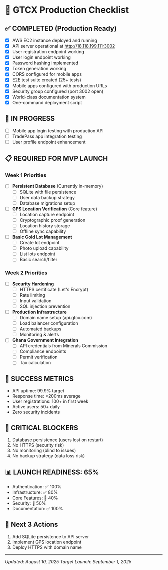# 🚀 GTCX Production Checklist

## ✅ **COMPLETED (Production Ready)**
- [x] AWS EC2 instance deployed and running
- [x] API server operational at http://18.118.199.111:3002
- [x] User registration endpoint working
- [x] User login endpoint working
- [x] Password hashing implemented
- [x] Token generation working
- [x] CORS configured for mobile apps
- [x] E2E test suite created (25+ tests)
- [x] Mobile apps configured with production URLs
- [x] Security group configured (port 3002 open)
- [x] World-class documentation system
- [x] One-command deployment script

## 🔄 **IN PROGRESS**
- [ ] Mobile app login testing with production API
- [ ] TradePass app integration testing
- [ ] User profile endpoint enhancement

## 📋 **REQUIRED FOR MVP LAUNCH**

### **Week 1 Priorities**
- [ ] **Persistent Database** (Currently in-memory)
  - [ ] SQLite with file persistence
  - [ ] User data backup strategy
  - [ ] Database migrations setup

- [ ] **GPS Location Verification** (Core feature)
  - [ ] Location capture endpoint
  - [ ] Cryptographic proof generation
  - [ ] Location history storage
  - [ ] Offline sync capability

- [ ] **Basic Gold Lot Management**
  - [ ] Create lot endpoint
  - [ ] Photo upload capability
  - [ ] List lots endpoint
  - [ ] Basic search/filter

### **Week 2 Priorities**
- [ ] **Security Hardening**
  - [ ] HTTPS certificate (Let's Encrypt)
  - [ ] Rate limiting
  - [ ] Input validation
  - [ ] SQL injection prevention

- [ ] **Production Infrastructure**
  - [ ] Domain name setup (api.gtcx.com)
  - [ ] Load balancer configuration
  - [ ] Automated backups
  - [ ] Monitoring & alerts

- [ ] **Ghana Government Integration**
  - [ ] API credentials from Minerals Commission
  - [ ] Compliance endpoints
  - [ ] Permit verification
  - [ ] Tax calculation

## 🎯 **SUCCESS METRICS**
- API uptime: 99.9% target
- Response time: <200ms average
- User registrations: 100+ in first week
- Active users: 50+ daily
- Zero security incidents

## 🚨 **CRITICAL BLOCKERS**
1. Database persistence (users lost on restart)
2. No HTTPS (security risk)
3. No monitoring (blind to issues)
4. No backup strategy (data loss risk)

## 📊 **LAUNCH READINESS: 65%**
- Authentication: ✅ 100%
- Infrastructure: ✅ 80%
- Core Features: 🔄 40%
- Security: 🔄 50%
- Documentation: ✅ 100%

## 🎯 **Next 3 Actions**
1. Add SQLite persistence to API server
2. Implement GPS location endpoint
3. Deploy HTTPS with domain name

---
*Updated: August 10, 2025*
*Target Launch: September 1, 2025*